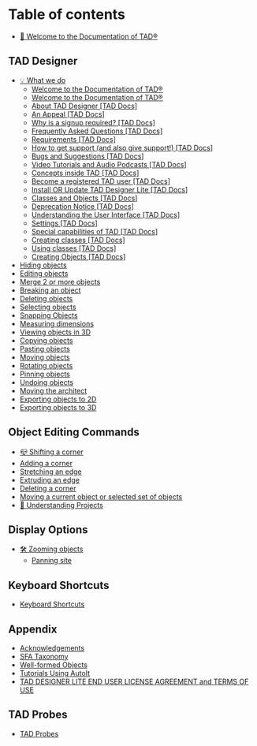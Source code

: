 # Table of contents

* [👋 Welcome to the Documentation of TAD®](README.md)

## TAD Designer

* [💡 What we do](tad-designer/what-we-do/README.md)
  * [Welcome to the Documentation of TAD®](tad-designer/what-we-do/welcome-to-the-documentation-of-tad-r.md)
  * [Welcome to the Documentation of TAD®](tad-designer/what-we-do/welcome-to-the-documentation-of-tad-r-1.md)
  * [About TAD Designer \[TAD Docs\]](tad-designer/what-we-do/about-tad-designer-tad-docs.md)
  * [An Appeal \[TAD Docs\]](tad-designer/what-we-do/an-appeal-tad-docs.md)
  * [Why is a signup required? \[TAD Docs\]](tad-designer/what-we-do/why-is-a-signup-required-tad-docs.md)
  * [Frequently Asked Questions \[TAD Docs\]](tad-designer/what-we-do/frequently-asked-questions-tad-docs.md)
  * [Requirements \[TAD Docs\]](tad-designer/what-we-do/requirements-tad-docs.md)
  * [How to get support (and also give support!) \[TAD Docs\]](tad-designer/what-we-do/how-to-get-support-and-also-give-support-tad-docs.md)
  * [Bugs and Suggestions \[TAD Docs\]](tad-designer/what-we-do/bugs-and-suggestions-tad-docs.md)
  * [Video Tutorials and Audio Podcasts \[TAD Docs\]](tad-designer/what-we-do/video-tutorials-and-audio-podcasts-tad-docs.md)
  * [Concepts inside TAD \[TAD Docs\]](tad-designer/what-we-do/concepts-inside-tad-tad-docs.md)
  * [Become a registered TAD user \[TAD Docs\]](tad-designer/what-we-do/become-a-registered-tad-user-tad-docs.md)
  * [Install OR Update TAD Designer Lite \[TAD Docs\]](tad-designer/what-we-do/install-or-update-tad-designer-lite-tad-docs.md)
  * [Classes and Objects \[TAD Docs\]](tad-designer/what-we-do/classes-and-objects-tad-docs.md)
  * [Deprecation Notice \[TAD Docs\]](tad-designer/what-we-do/deprecation-notice-tad-docs.md)
  * [Understanding the User Interface \[TAD Docs\]](tad-designer/what-we-do/understanding-the-user-interface-tad-docs.md)
  * [Settings \[TAD Docs\]](tad-designer/what-we-do/settings-tad-docs.md)
  * [Special capabilities of TAD \[TAD Docs\]](tad-designer/what-we-do/special-capabilities-of-tad-tad-docs.md)
  * [Creating classes \[TAD Docs\]](tad-designer/what-we-do/creating-classes-tad-docs.md)
  * [Using classes \[TAD Docs\]](tad-designer/what-we-do/using-classes-tad-docs.md)
  * [Creating Objects \[TAD Docs\]](tad-designer/what-we-do/creating-objects-tad-docs.md)
* [Hiding objects](tad-designer/hiding-objects.md)
* [Editing objects](tad-designer/editing-objects.md)
* [Merge 2 or more objects](tad-designer/merge-2-or-more-objects.md)
* [Breaking an object](tad-designer/breaking-an-object.md)
* [Deleting objects](tad-designer/deleting-objects.md)
* [Selecting objects](tad-designer/selecting-objects.md)
* [Snapping Objects](tad-designer/snapping-objects.md)
* [Measuring dimensions](tad-designer/measuring-dimensions.md)
* [Viewing objects in 3D](tad-designer/viewing-objects-in-3d.md)
* [Copying objects](tad-designer/copying-objects.md)
* [Pasting objects](tad-designer/pasting-objects.md)
* [Moving objects](tad-designer/moving-objects.md)
* [Rotating objects](tad-designer/rotating-objects.md)
* [Pinning objects](tad-designer/pinning-objects.md)
* [Undoing objects](tad-designer/undoing-objects.md)
* [Moving the architect](tad-designer/moving-the-architect.md)
* [Exporting objects to 2D](tad-designer/exporting-objects-to-2d.md)
* [Exporting objects to 3D](tad-designer/exporting-objects-to-3d.md)

## Object Editing Commands

* [📪 Shifting a corner](object-editing-commands/shifting-a-corner.md)
* [Adding a corner](object-editing-commands/adding-a-corner.md)
* [Stretching an edge](object-editing-commands/stretching-an-edge.md)
* [Extruding an edge](object-editing-commands/extruding-an-edge.md)
* [Deleting a corner](object-editing-commands/deleting-a-corner.md)
* [Moving a current object or selected set of objects](object-editing-commands/moving-a-current-object-or-selected-set-of-objects.md)
* [📎 Understanding Projects](object-editing-commands/understanding-projects.md)

## Display Options

* [🛠 Zooming objects](display-options/zooming-objects/README.md)
  * [Panning site](display-options/zooming-objects/panning-site.md)

## Keyboard Shortcuts

* [Keyboard Shortcuts](keyboard-shortcuts/keyboard-shortcuts.md)

## Appendix

* [Acknowledgements](appendix/acknowledgements.md)
* [SFA Taxonomy](appendix/sfa-taxonomy.md)
* [Well-formed Objects](appendix/well-formed-objects.md)
* [Tutorials Using AutoIt](appendix/tutorials-using-autoit.md)
* [TAD DESIGNER LITE END USER LICENSE AGREEMENT and TERMS OF USE](appendix/tad-designer-lite-end-user-license-agreement-and-terms-of-use.md)

## TAD Probes

* [TAD Probes](tad-probes/tad-probes.md)
